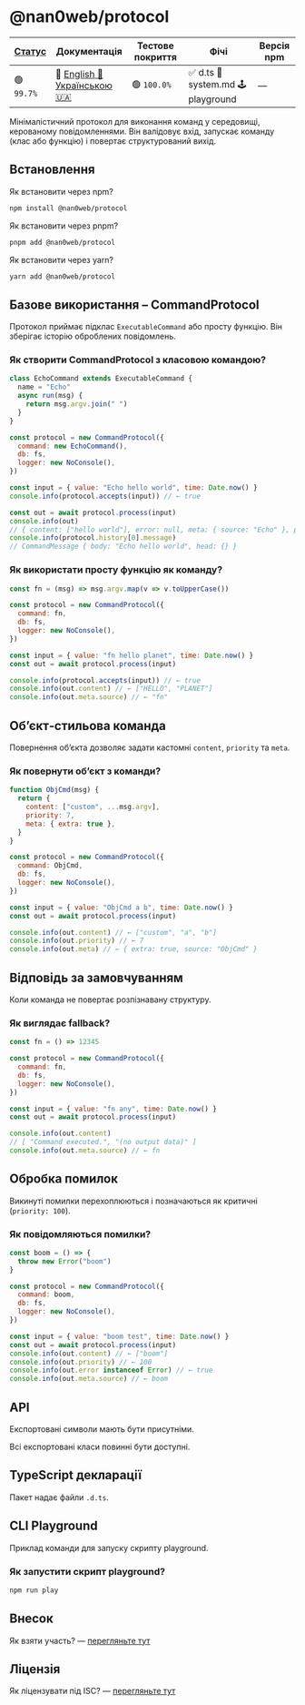 # @nan0web/protocol

|[Статус](https://github.com/nan0web/monorepo/blob/main/system.md#написання-сценаріїв)|Документація|Тестове покриття|Фічі|Версія npm|
|---|---|---|---|---|
|🟢 `99.7%`|🧪 [English 🏴󠁧󠁢󠁥󠁮󠁧󠁿](https://github.com/nan0web/protocol/blob/main/README.md)<br />[Українською 🇺🇦](https://github.com/nan0web/protocol/blob/main/docs/uk/README.md)|🟢 `100.0%`|✅ d.ts 📜 system.md 🕹️ playground|—|

Мінімалістичний протокол для виконання команд у середовищі, керованому повідомленнями. Він валідовує вхід, запускає команду (клас або функцію) і повертає структурований вихід.

## Встановлення

Як встановити через npm?
```bash
npm install @nan0web/protocol
```

Як встановити через pnpm?
```bash
pnpm add @nan0web/protocol
```

Як встановити через yarn?
```bash
yarn add @nan0web/protocol
```

## Базове використання – CommandProtocol

Протокол приймає підклас `ExecutableCommand` або просту функцію. Він зберігає історію оброблених повідомлень.

### Як створити CommandProtocol з класовою командою?
```js
class EchoCommand extends ExecutableCommand {
  name = "Echo"
  async run(msg) {
    return msg.argv.join(" ")
  }
}

const protocol = new CommandProtocol({
  command: new EchoCommand(),
  db: fs,
  logger: new NoConsole(),
})

const input = { value: "Echo hello world", time: Date.now() }
console.info(protocol.accepts(input)) // ← true

const out = await protocol.process(input)
console.info(out)
// { content: ["hello world"], error: null, meta: { source: "Echo" }, priority: 0 }
console.info(protocol.history[0].message)
// CommandMessage { body: "Echo hello world", head: {} }
```

### Як використати просту функцію як команду?
```js
const fn = (msg) => msg.argv.map(v => v.toUpperCase())

const protocol = new CommandProtocol({
  command: fn,
  db: fs,
  logger: new NoConsole(),
})

const input = { value: "fn hello planet", time: Date.now() }
const out = await protocol.process(input)

console.info(protocol.accepts(input)) // ← true
console.info(out.content) // ← ["HELLO", "PLANET"]
console.info(out.meta.source) // ← "fn"
```

## Об’єкт‑стильова команда

Повернення об’єкта дозволяє задати кастомні `content`, `priority` та `meta`.

### Як повернути об’єкт з команди?
```js
function ObjCmd(msg) {
  return {
    content: ["custom", ...msg.argv],
    priority: 7,
    meta: { extra: true },
  }
}

const protocol = new CommandProtocol({
  command: ObjCmd,
  db: fs,
  logger: new NoConsole(),
})

const input = { value: "ObjCmd a b", time: Date.now() }
const out = await protocol.process(input)

console.info(out.content) // ← ["custom", "a", "b"]
console.info(out.priority) // ← 7
console.info(out.meta) // ← { extra: true, source: "ObjCmd" }
```

## Відповідь за замовчуванням

Коли команда не повертає розпізнавану структуру.

### Як виглядає fallback?
```js
const fn = () => 12345

const protocol = new CommandProtocol({
  command: fn,
  db: fs,
  logger: new NoConsole(),
})

const input = { value: "fn any", time: Date.now() }
const out = await protocol.process(input)

console.info(out.content)
// [ "Command executed.", "(no output data)" ]
console.info(out.meta.source) // ← fn
```

## Обробка помилок

Викинуті помилки перехоплюються і позначаються як критичні (`priority: 100`).

### Як повідомляються помилки?
```js
const boom = () => {
  throw new Error("boom")
}

const protocol = new CommandProtocol({
  command: boom,
  db: fs,
  logger: new NoConsole(),
})

const input = { value: "boom test", time: Date.now() }
const out = await protocol.process(input)
console.info(out.content) // ← ["boom"]
console.info(out.priority) // ← 100
console.info(out.error instanceof Error) // ← true
console.info(out.meta.source) // ← boom
```

## API

Експортовані символи мають бути присутніми.  

Всі експортовані класи повинні бути доступні.

## TypeScript декларації

Пакет надає файли `.d.ts`.

## CLI Playground

Приклад команди для запуску скрипту playground.

### Як запустити скрипт playground?
```bash
npm run play
```

## Внесок

Як взяти участь? — [перегляньте тут](./CONTRIBUTING.md)

## Ліцензія

Як ліцензувати під ISC? — [перегляньте тут](./LICENSE)
